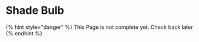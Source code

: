 # Shade Bulb

{% hint style="danger" %}
This Page is not complete yet. Check back later
{% endhint %}

